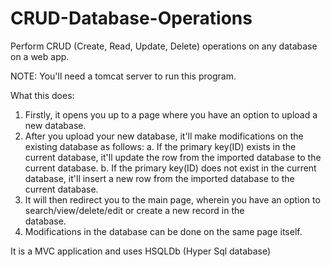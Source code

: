 # CRUD-Database-Operations
Perform CRUD (Create, Read, Update, Delete) operations on any database on a web app.

NOTE: You'll need a tomcat server to run this program.

What this does:

1. Firstly, it opens you up to a page where you have an option to upload a new database.
2. After you upload your new database, it'll make modifications on the existing database as follows:
    a. If the primary key(ID) exists in the current database, it'll update the row from the imported database to the current database.
    b. If the primary key(ID) does not exist in the current database, it'll insert a new row from the imported database to the current                database.
3. It will then redirect you to the main page, wherein you have an option to search/view/delete/edit or create a new record in the         
   database.
4. Modifications in the database can be done on the same page itself.

It is a MVC application and uses HSQLDb (Hyper Sql database) 
